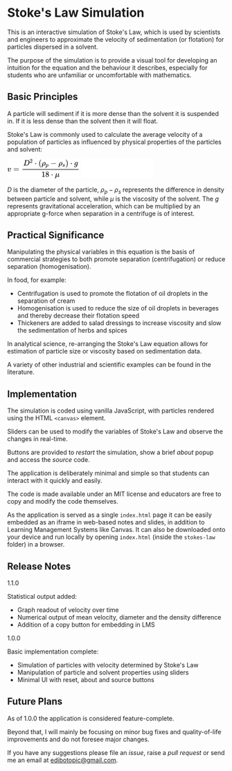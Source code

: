 # Stoke's Law Simulation

This is an interactive simulation of Stoke's Law, which is used by scientists and engineers to approximate the velocity of sedimentation (or flotation) for particles dispersed in a solvent.

The purpose of the simulation is to provide a visual tool for developing an intuition for the equation and the behaviour it describes, especially for students who are unfamiliar or uncomfortable with mathematics.

## Basic Principles

A particle will sediment if it is more dense than the solvent it is suspended in. If it is less dense than the solvent then it will float.

Stoke's Law is commonly used to calculate the average velocity of a population of particles as influenced by physical properties of the particles and solvent:

![Equation for Stoke's Law](./img/equation_light.png#gh-light-mode-only)
![Equation for Stoke's Law](./img/equation_dark.png#gh-dark-mode-only)

$D$ is the diameter of the particle, $ρ_p - ρ_s$ represents the difference in density between particle and solvent, while $μ$ is the viscosity of the solvent. The $g$ represents gravitational acceleration, which can be multiplied by an appropriate g-force when separation in a centrifuge is of interest.

## Practical Significance

Manipulating the physical variables in this equation is the basis of commercial strategies to both promote separation (centrifugation) or reduce separation (homogenisation).

In food, for example:

- Centrifugation is used to promote the flotation of oil droplets in the separation of cream
- Homogenisation is used to reduce the size of oil droplets in beverages and thereby decrease their flotation speed
- Thickeners are added to salad dressings to increase viscosity and slow the sedimentation of herbs and spices

In analytical science, re-arranging the Stoke's Law equation allows for estimation  of particle size or viscosity based on sedimentation data.

A variety of other industrial and scientific examples can be found in the literature.

## Implementation

The simulation is coded using vanilla JavaScript, with particles rendered using the HTML `<canvas>` element.

Sliders can be used to modify the variables of Stoke's Law and observe the changes in real-time.

Buttons are provided to *restart* the simulation, show a brief *about* popup and access the *source* code.

The application is deliberately minimal and simple so that students can interact with it quickly and easily.

The code is made available under an MIT license and educators are free to copy and modify the code themselves.

As the application is served as a single `index.html` page it can be easily embedded as an iframe in web-based notes and slides, in addition to Learning Management Systems like Canvas.
It can also be downloaded onto your device and run locally by opening `index.html` (inside the `stokes-law` folder) in a browser.

## Release Notes

1.1.0

Statistical output added:

- Graph readout of velocity over time
- Numerical output of mean velocity, diameter and the density difference
- Addition of a copy button for embedding in LMS

1.0.0

Basic implementation complete:

- Simulation of particles with velocity determined by Stoke's Law
- Manipulation of particle and solvent properties using sliders
- Minimal UI with reset, about and source buttons

## Future Plans

As of 1.0.0 the application is considered feature-complete.

Beyond that, I will mainly be focusing on minor bug fixes and quality-of-life improvements and do not foresee major changes.

If you have any suggestions please file an *issue*, raise a *pull request* or send me an email at edibotopic@gmail.com. 
